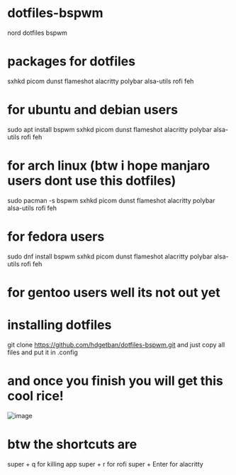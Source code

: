 # dotfiles-bspwm
nord dotfiles bspwm

# packages for dotfiles 
sxhkd 
picom 
dunst 
flameshot
alacritty 
polybar 
alsa-utils 
rofi
feh








# for ubuntu and debian users
sudo apt install bspwm sxhkd picom dunst flameshot alacritty polybar alsa-utils rofi  feh 


# for arch linux (btw  i hope manjaro users dont use this dotfiles)
sudo pacman -s bspwm sxhkd picom dunst flameshot alacritty polybar alsa-utils rofi feh

# for fedora users
sudo dnf install bspwm sxhkd picom dunst flameshot alacritty polybar alsa-utils rofi feh

# for gentoo users well its not out yet

# installing dotfiles
git clone https://github.com/hdgetban/dotfiles-bspwm.git 
and just copy all files and put it in .config


# and once you finish you will get this cool rice!


![image](https://github.com/user-attachments/assets/f547ba7d-54c2-4389-bea9-3655c3bda526)


# btw the shortcuts are
super + q for killing app
super + r for rofi 
super + Enter for alacritty
